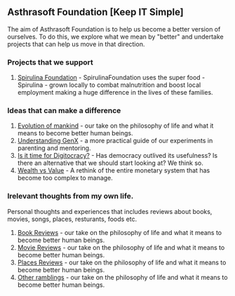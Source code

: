 ## Asthrasoft Foundation [Keep IT Simple]

The aim of Asthrasoft Foundation is to help us become a better version of ourselves. To do this, we explore what we mean by "better" and undertake projects that can help us move in that direction.

### Projects that we support
 1. [Spirulina Foundation](https://www.spirulinafoundation.com/) - SpirulinaFoundation uses the super food - Spirulina - grown locally to combat malnutrition and boost local employment making a huge difference in the lives of these families.
 
### Ideas that can make a difference
 1. [Evolution of mankind](C90/T01/P000.Cover) - our take on the philosophy of life and what it means to become better human beings.
 2. [Understanding GenX](C90/T02/P000.Cover) - a more practical guide of our experiments in parenting and mentoring.
 3. [Is it time for Digitocracy?](C90/T03/P000.Cover) - Has democracy outlived its usefulness? Is there an alternative that we should start looking at? We think so.
 4. [Wealth vs Value](C90/T04/P000.Cover) - A rethink of the entire monetary system that has become too complex to manage.
 
 ### Irelevant thoughts from my own life.
Personal thoughts and experiences that includes reviews about books, movies, songs, places, resturants, foods etc.
1. [Book Reviews](C90/T01/P000.Cover) - our take on the philosophy of life and what it means to become better human beings.
2. [Movie Reviews](C90/T01/P000.Cover) - our take on the philosophy of life and what it means to become better human beings.
3. [Places Reviews](C90/T01/P000.Cover) - our take on the philosophy of life and what it means to become better human beings.
4. [Other ramblings](C90/T01/P000.Cover) - our take on the philosophy of life and what it means to become better human beings.
<!--stackedit_data:
eyJoaXN0b3J5IjpbMTk0ODQ4MjM5MCwxOTczNDU1OThdfQ==
-->